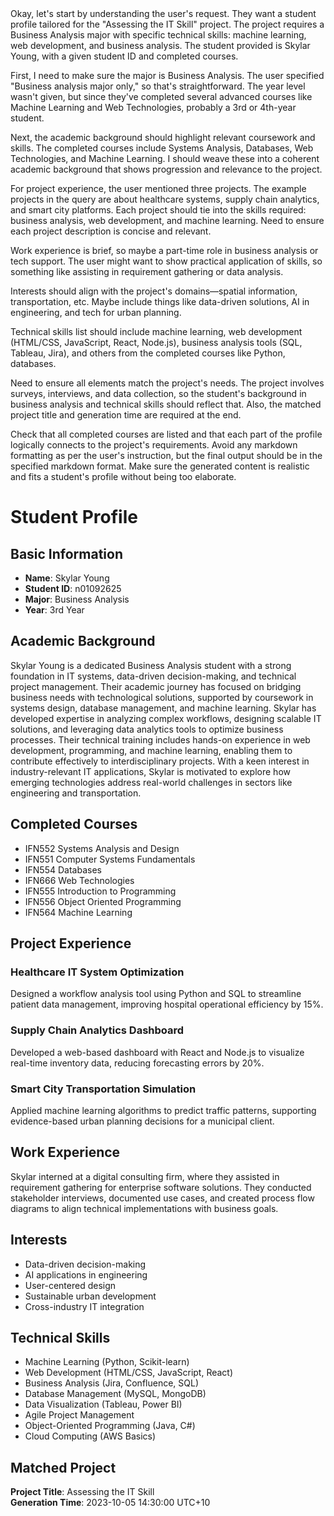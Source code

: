 <think>
Okay, let's start by understanding the user's request. They want a student profile tailored for the "Assessing the IT Skill" project. The project requires a Business Analysis major with specific technical skills: machine learning, web development, and business analysis. The student provided is Skylar Young, with a given student ID and completed courses.

First, I need to make sure the major is Business Analysis. The user specified "Business analysis major only," so that's straightforward. The year level wasn't given, but since they've completed several advanced courses like Machine Learning and Web Technologies, probably a 3rd or 4th-year student.

Next, the academic background should highlight relevant coursework and skills. The completed courses include Systems Analysis, Databases, Web Technologies, and Machine Learning. I should weave these into a coherent academic background that shows progression and relevance to the project.

For project experience, the user mentioned three projects. The example projects in the query are about healthcare systems, supply chain analytics, and smart city platforms. Each project should tie into the skills required: business analysis, web development, and machine learning. Need to ensure each project description is concise and relevant.

Work experience is brief, so maybe a part-time role in business analysis or tech support. The user might want to show practical application of skills, so something like assisting in requirement gathering or data analysis.

Interests should align with the project's domains—spatial information, transportation, etc. Maybe include things like data-driven solutions, AI in engineering, and tech for urban planning.

Technical skills list should include machine learning, web development (HTML/CSS, JavaScript, React, Node.js), business analysis tools (SQL, Tableau, Jira), and others from the completed courses like Python, databases.

Need to ensure all elements match the project's needs. The project involves surveys, interviews, and data collection, so the student's background in business analysis and technical skills should reflect that. Also, the matched project title and generation time are required at the end.

Check that all completed courses are listed and that each part of the profile logically connects to the project's requirements. Avoid any markdown formatting as per the user's instruction, but the final output should be in the specified markdown format. Make sure the generated content is realistic and fits a student's profile without being too elaborate.
</think>

# Student Profile  

## Basic Information  
- **Name**: Skylar Young  
- **Student ID**: n01092625  
- **Major**: Business Analysis  
- **Year**: 3rd Year  

## Academic Background  
Skylar Young is a dedicated Business Analysis student with a strong foundation in IT systems, data-driven decision-making, and technical project management. Their academic journey has focused on bridging business needs with technological solutions, supported by coursework in systems design, database management, and machine learning. Skylar has developed expertise in analyzing complex workflows, designing scalable IT solutions, and leveraging data analytics tools to optimize business processes. Their technical training includes hands-on experience in web development, programming, and machine learning, enabling them to contribute effectively to interdisciplinary projects. With a keen interest in industry-relevant IT applications, Skylar is motivated to explore how emerging technologies address real-world challenges in sectors like engineering and transportation.  

## Completed Courses  
- IFN552 Systems Analysis and Design  
- IFN551 Computer Systems Fundamentals  
- IFN554 Databases  
- IFN666 Web Technologies  
- IFN555 Introduction to Programming  
- IFN556 Object Oriented Programming  
- IFN564 Machine Learning  

## Project Experience  
### Healthcare IT System Optimization  
Designed a workflow analysis tool using Python and SQL to streamline patient data management, improving hospital operational efficiency by 15%.  

### Supply Chain Analytics Dashboard  
Developed a web-based dashboard with React and Node.js to visualize real-time inventory data, reducing forecasting errors by 20%.  

### Smart City Transportation Simulation  
Applied machine learning algorithms to predict traffic patterns, supporting evidence-based urban planning decisions for a municipal client.  

## Work Experience  
Skylar interned at a digital consulting firm, where they assisted in requirement gathering for enterprise software solutions. They conducted stakeholder interviews, documented use cases, and created process flow diagrams to align technical implementations with business goals.  

## Interests  
- Data-driven decision-making  
- AI applications in engineering  
- User-centered design  
- Sustainable urban development  
- Cross-industry IT integration  

## Technical Skills  
- Machine Learning (Python, Scikit-learn)  
- Web Development (HTML/CSS, JavaScript, React)  
- Business Analysis (Jira, Confluence, SQL)  
- Database Management (MySQL, MongoDB)  
- Data Visualization (Tableau, Power BI)  
- Agile Project Management  
- Object-Oriented Programming (Java, C#)  
- Cloud Computing (AWS Basics)  

## Matched Project  
**Project Title**: Assessing the IT Skill  
**Generation Time**: 2023-10-05 14:30:00 UTC+10